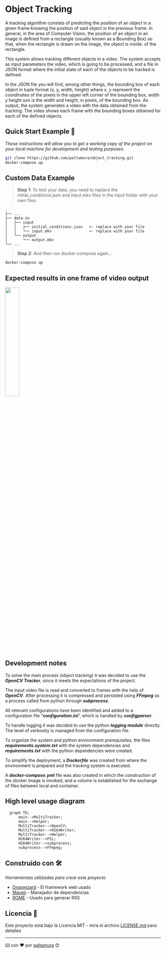 # Object Tracking

A tracking algorithm consists of predicting the position of an object in a given frame knowing the position of said object in the previous frame. In general, in the area of Computer Vision, the position of an object in an image is defined from a rectangle (usually known as a Bounding Box) so that, when the rectangle is drawn on the image, the object is inside. of the rectangle.

This system allows tracking different objects in a video.
The system accepts as input parameters the video, which is going to be processed, and a file in JSON format where the initial state of each of the objects to be tracked is defined.

In the JSON file you will find, among other things, the bounding box of each object in tuple format (x, y, width, height) where x, y represent the coordinates of the pixels in the upper left corner of the bounding box, width y height son is the width and height, in pixels, of the bounding box.
As output, the system generates a video with the data obtained from the tracking. The video shows each frame with the bounding boxes obtained for each of the defined objects.


## Quick Start Example 🚀

_These instructions will allow you to get a working copy of the project on your local machine for development and testing purposes._

```Bash
git clone https://github.com/paltamura/object_tracking.git
docker-compose up
```

## Custom Data Example

> **Step 1:** To test your data, you need to replace the initial_conditions.json and input.mkv files in the input folder with your own files.

    .
    ├── ...
    ├── data-io
    │   ├── input
    │   │   ├── initial_conditions.json   <- replace with your file
    │   │   └── input.mkv                 <- replace with your file
    │   └── output
    │       └── output.mkv                
    └── ...

> **Step 2:** And then run docker-compose again...
```Bash
docker-compose up
```

## Expected results in one frame of video output 
<img src="https://user-images.githubusercontent.com/84106110/156944048-a6efe75f-6773-446f-a057-3b9b9442c1fe.png" width=30% height=30%>

## Development notes 

To solve the main process (object tracking) it was decided to use the ***OpenCV Tracker***, since it meets the expectations of the project.

The input video file is read and converted to frames with the help of ***OpenCV***. After processing it is compressed and persisted using ***FFmpeg*** as a process called from python through ***subprocess***.

All relevant configurations have been identified and added to a configuration file “***configuration.ini***”, which is handled by ***configparser***.

To handle logging it was decided to use the python ***logging module*** directly. The level of verbosity is managed from the configuration file.

To organize the system and python environment prerequisites, the files ***requirements.system.txt*** with the system dependencies and ***requirements.txt*** with the python dependencies were created.

To simplify the deployment, a ***Dockerfile*** was created from where the environment is prepared and the tracking system is executed.

A ***docker-compose.yml*** file was also created in which the construction of the docker image is invoked, and a volume is established for the exchange of files between local and container.

## High level usage diagram

```mermaid
  graph TD;
      main-->MultiTracker;
      main-->Helper;
      MultiTracker-->OpenCV;
      MultiTracker-->H264Writer;
      MultiTracker-->Helper;
      H264Writer-->PIL;
      H264Writer-->subprocess;
      subprocess-->FFmpeg;
```


## Construido con 🛠️

_Herramientas utilizadas para crear este proyecto_

* [Dropwizard](http://www.dropwizard.io/1.0.2/docs/) - El framework web usado
* [Maven](https://maven.apache.org/) - Manejador de dependencias
* [ROME](https://rometools.github.io/rome/) - Usado para generar RSS

## Licencia 📄

Este proyecto está bajo la Licencia MIT - mira el archivo [LICENSE.md](LICENSE.md) para detalles

---
⌨️ con ❤️ por [paltamura](https://github.com/paltamura) 😊
